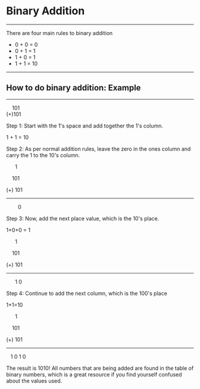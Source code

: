 # Binary Addition 
---
There are four main rules to binary addition
- 0 + 0 = 0
- 0 + 1 = 1
- 1 + 0 = 1
- 1 + 1 = 10 
---
## How to do binary addition: Example  
---
&nbsp; &nbsp; 101  
(+)101

Step 1: Start with the 1's space and add together the 1's column. 

1 + 1 = 10 

Step 2: As per normal addition rules, leave the zero in the ones column and carry the 1 to the 10's column.

&nbsp; &nbsp; &nbsp; 1

&nbsp; &nbsp; 101

(+) 101
***
&nbsp; &nbsp; &nbsp; &nbsp; 0

Step 3: Now, add the next place value, which is the 10's place. 

1+0+0 = 1

&nbsp; &nbsp; &nbsp; 1

&nbsp; &nbsp; 101

(+) 101
***
&nbsp; &nbsp; &nbsp; 1 0

Step 4: Continue to add the next column, which is the 100's place

1+1=10

&nbsp; &nbsp; &nbsp; 1

&nbsp; &nbsp; 101

(+) 101

***
&nbsp; &nbsp;1 0 1 0

The result is 1010! All numbers that are being added are found in the table of binary numbers, which is a great resource if you find yourself confused about the values used.
